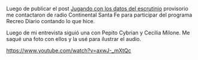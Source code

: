 <html><body><p>Luego de publicar el post <a href="http://www.juanjoconti.com.ar/2015/06/18/jugando-con-los-datos-del-escrutinio-provisorio/">Jugando con los datos del escrutinio</a> provisorio me contactaron de radio Continental Santa Fe para participar del programa Recreo Diario contando lo que hice.



Luego de mi entrevista siguió una con Pepito Cybrian y Cecilia Milone. Me saqué una foto con ellos y la usé para ilustrar el audio.



https://www.youtube.com/watch?v=axwJ-_mXtQc</p></body></html>